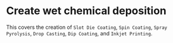 # Create wet chemical deposition

This covers the creation of `Slot Die Coating`, `Spin Coating`, `Spray Pyrolysis`, `Drop Casting`, `Dip Coating`, and `Inkjet Printing`.



